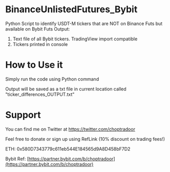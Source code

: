 # BinanceUnlistedFutures_Bybit
Python Script to identify USDT-M tickers that are NOT on Binance Futs but available on Bybit Futs
Output:
1. Text file of all Bybit tickers. TradingView import compatible
2. Tickers printed in console

# How to Use it
Simply run the code using Python command

Output will be saved as a txt file in current location called "ticker_differences_OUTPUT.txt"


# Support
You can find me on Twitter at https://twitter.com/choptradoor

Feel free to donate or sign up using RefLink (10% discount on trading fees!)

ETH: 0x580D7343779c611eb544E184565d9A8D458bF7D2

Bybit Ref: [https://partner.bybit.com/b/choptradoor](https://partner.bybit.com/b/choptradoor)
